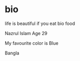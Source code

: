 # bio
life is beautiful if you eat bio food

Nazrul Islam Age 29

My favourite color is Blue

Bangla
